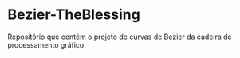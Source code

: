 # Bezier-TheBlessing
Repositório que contém o projeto de curvas de Bezier da cadeira de processamento gráfico.
